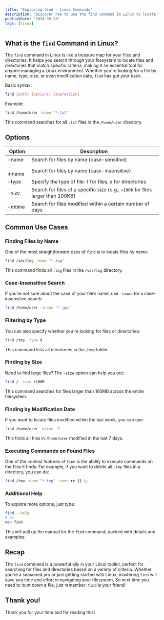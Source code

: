 ```yaml
---
title: "Exploring find - Linux Commands"
description: "Discover how to use the find command in Linux to locate files and directories efficiently. Learn options, examples, and common use cases in this casual guide!"
publishDate: "2024-09-28"
tags: [linux]
---
```


## What is the `find` Command in Linux?

The `find` command in Linux is like a treasure map for your files and directories. It helps you search through your filesystem to locate files and directories that match specific criteria, making it an essential tool for anyone managing a Linux environment. Whether you're looking for a file by name, type, size, or even modification date, `find` has got your back.

Basic syntax:

```bash
find [path] [options] [expression]
```

Example:

```bash
find /home/user -name "*.txt"
```

This command searches for all `.txt` files in the `/home/user` directory.

## Options

| Option  | **Description**                                                                 |
| ------- | ------------------------------------------------------------------------------- |
| -name   | Search for files by name (case-sensitive)                                       |
| -inname | Search for files by name (case-insensitive)                                     |
| -type   | Specify the type of file: `f` for files, `d` for directories                    |
| -size   | Search for files of a specific size (e.g., `+100k` for files larger than 100KB) |
| -mtime  | Search for files modified within a certain number of days                       |

## Common Use Cases

### Finding Files by Name

One of the most straightforward uses of `find` is to locate files by name:

```bash
find /var/log -name "*.log"
```

This command finds all `.log` files in the `/var/log` directory.

### Case-Insensitive Search

If you’re not sure about the case of your file’s name, use `-iname` for a case-insensitive search:

```bash
find /home/user -iname "*.jpg"
```

### Filtering by Type

You can also specify whether you're looking for files or directories:

```bash
find /tmp -type d
```

This command lists all directories in the `/tmp` folder.

### Finding by Size

Need to find large files? The `-size` option can help you out:

```bash
find / -size +100M
```

This command searches for files larger than 100MB across the entire filesystem.

### Finding by Modification Date

If you want to locate files modified within the last week, you can use:

```bash
find /home/user -mtime -7
```

This finds all files in `/home/user` modified in the last 7 days.

### Executing Commands on Found Files

One of the coolest features of `find` is the ability to execute commands on the files it finds. For example, if you want to delete all `.tmp` files in a directory, you can do:

```bash
find /tmp -name "*.tmp" -exec rm {} \;
```

### Additional Help

To explore more options, just type:

```bash
find --help
# or
man find
```

This will pull up the manual for the `find` command, packed with details and examples.

## Recap

The `find` command is a powerful ally in your Linux toolkit, perfect for searching for files and directories based on a variety of criteria. Whether you're a seasoned pro or just getting started with Linux, mastering `find` will save you time and effort in navigating your filesystem. So next time you need to hunt down a file, just remember: `find` is your friend!

## Thank you!

Thank you for your time and for reading this!
